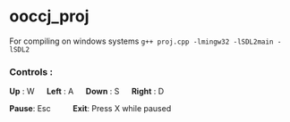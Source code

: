 # ooccj_proj
For compiling on windows systems
`g++ proj.cpp -lmingw32 -lSDL2main -lSDL2`
### Controls :
**Up** : W &emsp;
**Left** : A &emsp;
**Down** : S &emsp;
**Right** : D &emsp;

**Pause**: Esc &emsp; &emsp; **Exit**: Press X while paused
